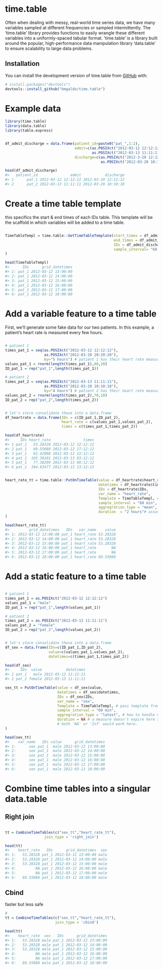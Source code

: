 
<!-- README.md is generated from README.Rmd. Please edit that file -->

# time.table

<!-- badges: start -->
<!-- badges: end -->

Often when dealing with messy, real-world time series data, we have many
variables sampled at different frequencies or sampled intermittently.
The ‘time.table’ library provides functions to easily wrangle these
different variables into a uniformly-spaced tabular format. ‘time.table’
is a library built around the popular, high-performance data
manipulation library ‘data.table’ to ensure scalability to large data
problems.

## Installation

You can install the development version of time.table from
[GitHub](https://github.com/bmgaldo/time.table) with:

``` r
# install.packages("devtools")
devtools::install_github("bmgaldo/time.table")
```

# Example data

``` r
library(time.table)
library(data.table)
library(table.express)


df_admit_discharge = data.frame(patient_id=paste0("pat_",1:2),
                                admit=c(as.POSIXct("2012-03-12 12:12:12"),
                                        as.POSIXct("2012-03-13 11:11:11")),
                                discharge=c(as.POSIXct("2012-3-20 12:12:12"),
                                            as.POSIXct("2012-03-20 10:10:10")))

head(df_admit_discharge)
#>   patient_id               admit           discharge
#> 1      pat_1 2012-03-12 12:12:12 2012-03-20 12:12:12
#> 2      pat_2 2012-03-13 11:11:11 2012-03-20 10:10:10
```

# Create a time table template

this specifics the start & end times of each IDs table. This template
will be the scaffold in which variables will be added to a time table.

``` r

TimeTableTempl = time.table::GetTimeTableTemplate(start_times = df_admit_discharge$admit,
                                                  end_times = df_admit_discharge$discharge,
                                                  IDs = df_admit_discharge$patient_id,
                                                  sample_interval= "60 min" # grid point at every 60th minute 
)

head(TimeTableTempl)
#>      IDs      grid_datetimes
#> 1: pat_1 2012-03-12 13:00:00
#> 2: pat_1 2012-03-12 14:00:00
#> 3: pat_1 2012-03-12 15:00:00
#> 4: pat_1 2012-03-12 16:00:00
#> 5: pat_1 2012-03-12 17:00:00
#> 6: pat_1 2012-03-12 18:00:00
```

# Add a variable feature to a time table

First, we’ll generate some fake data for our two patients. In this
example, a patient’s heart rate is measured every few hours.

``` r

# patient 1
times_pat_1 = seq(as.POSIXct("2012-03-12 12:12:12"),
                  as.POSIXct("2012-03-20 20:20:20"),
                  by="5 hours") # patient 1 has their heart rate measured every 5 hours
values_pat_1 = rnorm(length(times_pat_1),80,20)
ID_pat_1 = rep("pat_1",length(times_pat_1))

# patient 2
times_pat_2 = seq(as.POSIXct("2012-03-13 11:11:11"),
                  as.POSIXct("2012-03-20 10:10:10"),
                  by="4 hours") # patient 2 has their heart rate measured every 4 hours
values_pat_2 = rnorm(length(times_pat_2),70,10)
ID_pat_2 = rep("pat_2",length(times_pat_2))


# let's store consolidate these into a data.frame
df_heartrate = data.frame(IDs = c(ID_pat_1,ID_pat_2),
                          heart_rate = c(values_pat_1,values_pat_2),
                          times = c(times_pat_1,times_pat_2))

head(df_heartrate)
#>     IDs heart_rate               times
#> 1 pat_1   53.28328 2012-03-12 12:12:12
#> 2 pat_1   69.55088 2012-03-12 17:12:12
#> 3 pat_1   92.42098 2012-03-12 22:12:12
#> 4 pat_1  105.38101 2012-03-13 03:12:12
#> 5 pat_1   77.38299 2012-03-13 08:12:12
#> 6 pat_1  104.63477 2012-03-13 13:12:12
```

``` r

heart_rate_tt = time.table::PutOnTimeTable(value = df_heartrate$heart_rate,
                                           datetimes = df_heartrate$times,
                                           IDs = df_heartrate$IDs,
                                           var_name = "heart_rate",
                                           Template = TimeTableTempl, # pass template from section one
                                           sample_interval = "60 min",
                                           aggregration_type = "mean", #how to handle multiple measurements for same time point
                                           duration  = "2 hours"# assume measures are carried forward 2 hours if no new measurement
)

head(heart_rate_tt)
#>         grid_datetimes   IDs   var_name    value
#> 1: 2012-03-12 13:00:00 pat_1 heart_rate 53.28328
#> 2: 2012-03-12 14:00:00 pat_1 heart_rate 53.28328
#> 3: 2012-03-12 15:00:00 pat_1 heart_rate 53.28328
#> 4: 2012-03-12 16:00:00 pat_1 heart_rate       NA
#> 5: 2012-03-12 17:00:00 pat_1 heart_rate       NA
#> 6: 2012-03-12 18:00:00 pat_1 heart_rate 69.55088
```

# Add a static feature to a time table

``` r

# patient 1
times_pat_1 = as.POSIXct("2012-03-12 12:12:12")
values_pat_1 = "male"
ID_pat_1 = rep("pat_1",length(values_pat_1))

# patient 2
times_pat_2 = as.POSIXct("2012-03-13 11:11:11")
values_pat_2 = "female"
ID_pat_2 = rep("pat_2",length(values_pat_2))


# let's store consolidate these into a data.frame
df_sex = data.frame(IDs=c(ID_pat_1,ID_pat_2),
                    value=c(values_pat_1,values_pat_2),
                    datetimes=c(times_pat_1,times_pat_2))

head(df_sex)
#>     IDs  value           datetimes
#> 1 pat_1   male 2012-03-12 12:12:12
#> 2 pat_2 female 2012-03-13 11:11:11

sex_tt = PutOnTimeTable(value = df_sex$value,
                        datetimes = df_sex$datetimes,
                        IDs = df_sex$IDs,
                        var_name = "sex",
                        Template = TimeTableTempl, # pass template from section one 
                        sample_interval = "60 min", 
                        aggregration_type = "latest", # how to handle multiple measurements for same time point 
                        duration = NA # a measure doesn't expire here since it's static 
                        # both 'NA' or 'Inf' would work here.
)

head(sex_tt)
#>    var_name   IDs value      grid_datetimes
#> 1:      sex pat_1  male 2012-03-12 13:00:00
#> 2:      sex pat_1  male 2012-03-12 14:00:00
#> 3:      sex pat_1  male 2012-03-12 15:00:00
#> 4:      sex pat_1  male 2012-03-12 16:00:00
#> 5:      sex pat_1  male 2012-03-12 17:00:00
#> 6:      sex pat_1  male 2012-03-12 18:00:00
```

# Combine time tables into a singular data.table

## Right join

``` r

tt = CombineTimeTables(c("sex_tt","heart_rate_tt"),
                  join_type = 'right_join') 

head(tt)
#>    heart_rate   IDs      grid_datetimes  sex
#> 1:   53.28328 pat_1 2012-03-12 13:00:00 male
#> 2:   53.28328 pat_1 2012-03-12 14:00:00 male
#> 3:   53.28328 pat_1 2012-03-12 15:00:00 male
#> 4:         NA pat_1 2012-03-12 16:00:00 male
#> 5:         NA pat_1 2012-03-12 17:00:00 male
#> 6:   69.55088 pat_1 2012-03-12 18:00:00 male
```

## Cbind

faster but less safe

``` r
# 
tt = CombineTimeTables(c("sex_tt","heart_rate_tt"),
                       join_type = 'cbind')

head(tt)
#>    heart_rate  sex   IDs      grid_datetimes
#> 1:   53.28328 male pat_1 2012-03-12 13:00:00
#> 2:   53.28328 male pat_1 2012-03-12 14:00:00
#> 3:   53.28328 male pat_1 2012-03-12 15:00:00
#> 4:         NA male pat_1 2012-03-12 16:00:00
#> 5:         NA male pat_1 2012-03-12 17:00:00
#> 6:   69.55088 male pat_1 2012-03-12 18:00:00
```
